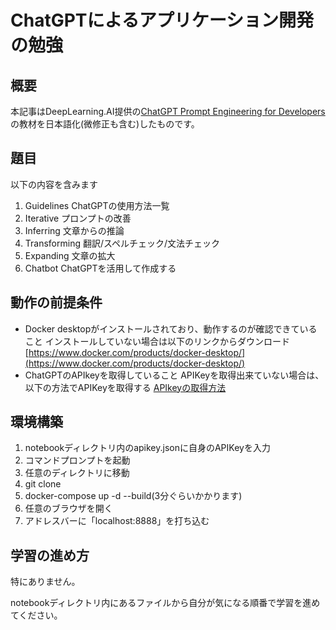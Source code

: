 # ChatGPTによるアプリケーション開発の勉強

## 概要

本記事はDeepLearning.AI提供の[ChatGPT Prompt Engineering for Developers](https://www.deeplearning.ai/short-courses/chatgpt-prompt-engineering-for-developers/)の教材を日本語化(微修正も含む)したものです。

## 題目

以下の内容を含みます

1. Guidelines ChatGPTの使用方法一覧
2. Iterative プロンプトの改善
3. Inferring 文章からの推論
4. Transforming 翻訳\/スペルチェック/文法チェック
5. Expanding 文章の拡大
6. Chatbot ChatGPTを活用して作成する

## 動作の前提条件

- Docker desktopがインストールされており、動作するのが確認できていること
  インストールしていない場合は以下のリンクからダウンロード
  [https://www.docker.com/products/docker-desktop/](https://www.docker.com/products/docker-desktop/)
- ChatGPTのAPIkeyを取得していること
  APIKeyを取得出来ていない場合は、以下の方法でAPIKeyを取得する
  [APIkeyの取得方法](https://auto-worker.com/blog/?p=6988)

## 環境構築

1. notebookディレクトリ内のapikey.jsonに自身のAPIKeyを入力
2. コマンドプロンプトを起動
3. 任意のディレクトリに移動
4. git clone
5. docker-compose up -d --build(3分ぐらいかかります)
6. 任意のブラウザを開く
7. アドレスバーに「localhost:8888」を打ち込む

## 学習の進め方

特にありません。

notebookディレクトリ内にあるファイルから自分が気になる順番で学習を進めてください。
